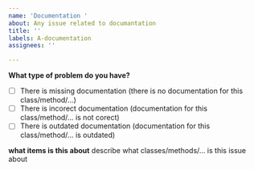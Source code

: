 ```yaml
---
name: 'Documentation '
about: Any issue related to documantation
title: ''
labels: A-documentation
assignees: ''

---
```


**What type of problem do you have?**
- [ ] There is missing documentation (there is no documentation for this class/method/...)
- [ ] There is incorect documentation (documentation for this class/method/... is not corect)
- [ ] There is outdated documentation (documentation for this class/method/... is outdated)

**what items is this about**
describe what classes/methods/... is this issue about
